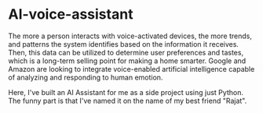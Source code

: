 # AI-voice-assistant

The more a person interacts with voice-activated devices, the more trends, and patterns the system identifies based on the information it receives. Then, this data can be utilized to determine user preferences and tastes, which is a long-term selling point for making a home smarter. Google and Amazon are looking to integrate voice-enabled artificial intelligence capable of analyzing and responding to human emotion.

Here, I've built an AI Assistant for me as a side project using just Python. The funny part is that I've named it on the name of my best friend "Rajat".
